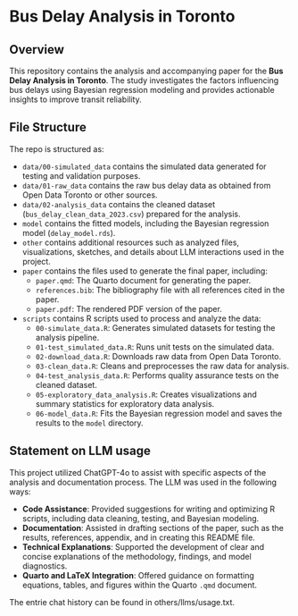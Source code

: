 # Bus Delay Analysis in Toronto

## Overview

This repository contains the analysis and accompanying paper for the **Bus Delay Analysis in Toronto**. The study investigates the factors influencing bus delays using Bayesian regression modeling and provides actionable insights to improve transit reliability.


## File Structure

The repo is structured as:

-   `data/00-simulated_data` contains the simulated data generated for testing and validation purposes.
-   `data/01-raw_data` contains the raw bus delay data as obtained from Open Data Toronto or other sources.
-   `data/02-analysis_data` contains the cleaned dataset (`bus_delay_clean_data_2023.csv`) prepared for the analysis.
-   `model` contains the fitted models, including the Bayesian regression model (`delay_model.rds`).
-   `other` contains additional resources such as analyzed files, visualizations, sketches, and details about LLM interactions used in the project.
-   `paper` contains the files used to generate the final paper, including:
    -   `paper.qmd`: The Quarto document for generating the paper.
    -   `references.bib`: The bibliography file with all references cited in the paper.
    -   `paper.pdf`: The rendered PDF version of the paper.
-   `scripts` contains R scripts used to process and analyze the data:
    -   `00-simulate_data.R`: Generates simulated datasets for testing the analysis pipeline.
    -   `01-test_simulated_data.R`: Runs unit tests on the simulated data.
    -   `02-download_data.R`: Downloads raw data from Open Data Toronto.
    -   `03-clean_data.R`: Cleans and preprocesses the raw data for analysis.
    -   `04-test_analysis_data.R`: Performs quality assurance tests on the cleaned dataset.
    -   `05-exploratory_data_analysis.R`: Creates visualizations and summary statistics for exploratory data analysis.
    -   `06-model_data.R`: Fits the Bayesian regression model and saves the results to the `model` directory.


## Statement on LLM usage

This project utilized ChatGPT-4o to assist with specific aspects of the analysis and documentation process. 
The LLM was used in the following ways:

- **Code Assistance**: Provided suggestions for writing and optimizing R scripts, including data cleaning, testing, and Bayesian modeling.
- **Documentation**: Assisted in drafting sections of the paper, such as the results, references, appendix, and in creating this README file.
- **Technical Explanations**: Supported the development of clear and concise explanations of the methodology, findings, and model diagnostics.
- **Quarto and LaTeX Integration**: Offered guidance on formatting equations, tables, and figures within the Quarto `.qmd` document.

The entrie chat history can be found in others/llms/usage.txt.
